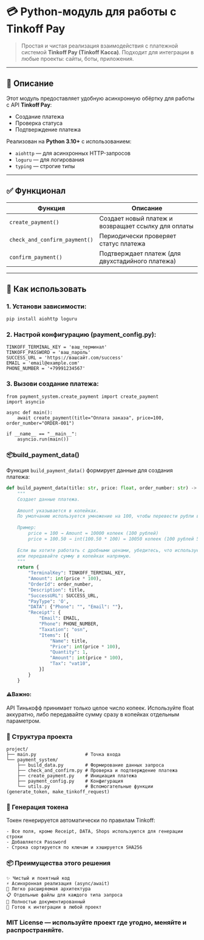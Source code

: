 # 💳 Python-модуль для работы с Tinkoff Pay

> Простая и чистая реализация взаимодействия с платежной системой **Tinkoff Pay (Tinkoff Касса)**. Подходит для интеграции в любые проекты: сайты, боты, приложения.

---

## 📌 Описание

Этот модуль предоставляет удобную асинхронную обёртку для работы с API **Tinkoff Pay**:
- Создание платежа
- Проверка статуса
- Подтверждение платежа

Реализован на **Python 3.10+** с использованием:
- `aiohttp` — для асинхронных HTTP-запросов
- `loguru` — для логирования
- `typing` — строгие типы

---

## ✅ Функционал

| Функция | Описание |
|--------|----------|
| `create_payment()` | Создает новый платеж и возвращает ссылку для оплаты |
| `check_and_confirm_payment()` | Периодически проверяет статус платежа |
| `confirm_payment()` | Подтверждает платеж (для двухстадийного платежа) |

---

## 🧩 Как использовать

### 1. Установи зависимости:

```bash
pip install aiohttp loguru
```

### 2. Настрой конфигурацию (payment_config.py):
```
TINKOFF_TERMINAL_KEY = 'ваш_терминал'
TINKOFF_PASSWORD = 'ваш_пароль'
SUCCESS_URL = 'https://вашсайт.com/success' 
EMAIL = 'email@example.com'
PHONE_NUMBER = '+79991234567'
```

### 3. Вызови создание платежа:
```
from payment_system.create_payment import create_payment
import asyncio

async def main():
    await create_payment(title="Оплата заказа", price=100, order_number="ORDER-001")

if __name__ == "__main__":
    asyncio.run(main())
```

### 📦build_payment_data()
Функция `build_payment_data()` формирует данные для создания платежа:
```python
def build_payment_data(title: str, price: float, order_number: str) -> dict:
    """
    Создает данные платежа.
    
    Amount указывается в копейках. 
    По умолчанию используется умножение на 100, чтобы перевести рубли в копейки.
    
    Пример:
        price = 100 → Amount = 10000 копеек (100 рублей)
        price = 100.50 → int(100.50 * 100) = 10050 копеек (100 рублей 50 копеек)
        
    Если вы хотите работать с дробными ценами, убедитесь, что используете float корректно,
    или передавайте сумму в копейках напрямую.
    """
    return {
        "TerminalKey": TINKOFF_TERMINAL_KEY,
        "Amount": int(price * 100),
        "OrderId": order_number,
        "Description": title,
        "SuccessURL": SUCCESS_URL,
        "PayType": 'O',
        "DATA": {"Phone": "", "Email": ""},
        "Receipt": {
            "Email": EMAIL,
            "Phone": PHONE_NUMBER,
            "Taxation": "osn",
            "Items": [{
                "Name": title,
                "Price": int(price * 100),
                "Quantity": 1,
                "Amount": int(price * 100),
                "Tax": "vat10",
            }]
        }
    }
```

#### ⚠️Важно: 
API Тинькофф принимает только целое число копеек.
Используйте float аккуратно, либо передавайте сумму сразу в копейках отдельным параметром.

### 📁 Структура проекта 
```
project/
├── main.py                  # Точка входа
└── payment_system/
    ├── build_data.py        # Формирование данных запроса
    ├── check_and_confirm.py # Проверка и подтверждение платежа
    ├── create_payment.py    # Инициация платежа
    ├── payment_config.py    # Конфигурация
    └── utils.py             # Вспомогательные функции (generate_token, make_tinkoff_request)
```

### 🔐 Генерация токена 

Токен генерируется автоматически по правилам Tinkoff: 

    - Все поля, кроме Receipt, DATA, Shops используются для генерации строки
    - Добавляется Password
    - Строка сортируется по ключам и хэшируется SHA256

### 📦 Преимущества этого решения 

    ✨ Чистый и понятный код
    ⚡ Асинхронная реализация (async/await)
    🧪 Легко расширяемая архитектура
    📋 Отдельные файлы для каждого типа запроса
    📜 Полностью документированный
    📎 Готов к интеграции в любой проект
     
     
### MIT License — используйте проект где угодно, меняйте и распространяйте. 

     
